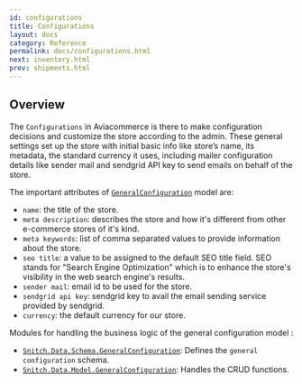 ```yaml
---
id: configurations
title: Configurations
layout: docs
category: Reference
permalink: docs/configurations.html
next: inventory.html
prev: shipments.html
---
```


## Overview

The `Configurations` in Aviacommerce is there to make configuration decisions and customize the store according to the admin. These general settings set up the store with initial basic info like store’s name, its metadata, the standard currency it uses, including mailer configuration details like sender mail and sendgrid API key to send emails on behalf of the store.

The important attributes of [`GeneralConfiguration`][1] model are:

- `name`: the title of the store.
- `meta description`: describes the store and how it's different from other e-commerce stores of it's kind.
- `meta keywords`: list of comma separated values to provide information about the store.
- `seo title`: a value to be assigned to the default SEO title field. SEO stands for "Search Engine Optimization" which is to enhance the store's visibility in the web search engine's results.
- `sender mail`: email id to be used for the store.
- `sendgrid api key`: sendgrid key to avail the email sending service provided by sendgrid.
- `currency`: the default currency for our store.

Modules for handling the business logic of the general configuration model :
- [`Snitch.Data.Schema.GeneralConfiguration`][1]: Defines the `general configuration` schema.
- [`Snitch.Data.Model.GeneralConfiguration`][2]: Handles the CRUD functions.

[1]: https://github.com/aviacommerce/avia/blob/develop/apps/snitch_core/lib/core/data/schema/general_configuration.ex

[2]: https://github.com/aviacommerce/avia/blob/develop/apps/snitch_core/lib/core/data/model/general_configuration.ex
